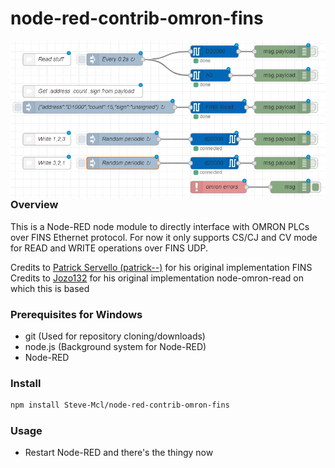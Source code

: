 node-red-contrib-omron-fins
===========================

<img align="left" src=images/example.png />
<br>

### Overview
This is a Node-RED node module to directly interface with OMRON PLCs over FINS Ethernet protocol. 
For now it only supports CS/CJ and CV mode for READ and WRITE operations over FINS UDP.

Credits to [Patrick Servello (patrick--)](https://github.com/patrick--) for his original implementation FINS
Credits to [Jozo132](https://github.com/Jozo132/node-omron-read.git) for his original implementation node-omron-read on which this is based

### Prerequisites for Windows

* git	(Used for repository cloning/downloads)
* node.js	(Background system for Node-RED)
* Node-RED

### Install

```sh
npm install Steve-Mcl/node-red-contrib-omron-fins
```

### Usage

* Restart Node-RED and there's the thingy now
